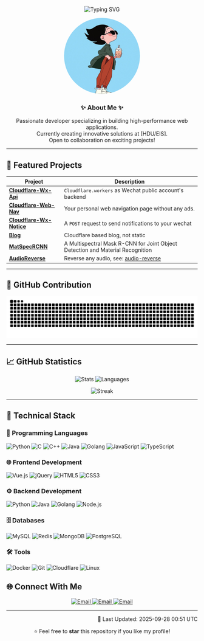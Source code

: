 <p align="center">
  <img src="https://readme-typing-svg.demolab.com?font=Fira+Code&pause=1000&center=true&width=435&lines=%F0%9F%91%8B+Hi%2C+I'm+[Tinger-X];%F0%9F%92%BB+Full-Stack+Developer;%F0%9F%93%9D+Open+Source+Contributor" alt="Typing SVG">
</p>

<div align="center">
  <img src="assets/profile.png" alt="Profile Photo" width="200" height="200" style="border-radius:50%;">
</div>

<h3 align="center">✨ About Me ✨</h3>
<p align="center">
  Passionate developer specializing in building high-performance web applications.
  <br>Currently creating innovative solutions at [HDU/EIS].
  <br>Open to collaboration on exciting projects!
</p>

---

## 🚀 Featured Projects

| Project                                                                      | Description                                                                    |
|------------------------------------------------------------------------------|--------------------------------------------------------------------------------|
| **[Cloudflare-Wx-Api](https://github.com/Tinger-X/cloudflare-wx-api)**       | `Cloudflare.workers` as Wechat public account's backend                        |
| **[Cloudflare-Web-Nav](https://github.com/Tinger-X/cloudflare-web-nav)**     | Your personal web navigation page without any ads.                             |
| **[Cloudflare-Wx-Notice](https://github.com/Tinger-X/cloudflare-wx-notice)** | A `POST` request to send notifications to your wechat                          |
| **[Blog](https://github.com/Tinger-X/blog)**                                 | Cloudflare based blog, not static                                              |
| **[MatSpecRCNN](https://github.com/Tinger-X/MatSpecRCNN)**                   | A Multispectral Mask R-CNN for Joint Object Detection and Material Recognition |
| **[AudioReverse](https://github.com/Tinger-X/audio-reverse)**                | Reverse any audio, see: [audio-reverse](https://audio.tinger.host/)            |

---

## 🐍 GitHub Contribution

![](https://raw.githubusercontent.com/Tinger-X/Tinger-X/main/assets/github-contribution-grid-snake.svg)

---

## 📈 GitHub Statistics

<p align="center">
  <img height="180em" src="https://github-readme-stats.vercel.app/api?username=Tinger-X&show_icons=true&theme=tokyonight&include_all_commits=true&count_private=true" alt="Stats">
  <img height="180em" src="https://github-readme-stats.vercel.app/api/top-langs/?username=Tinger-X&layout=compact&theme=tokyonight" alt="Languages">
</p>
<p align="center">
  <img src="https://github-readme-streak-stats.herokuapp.com/?user=Tinger-X&theme=tokyonight" alt="Streak">
</p>

---

## 🔧 Technical Stack

### 🧠 Programming Languages

![Python](https://img.shields.io/badge/Python-3776AB?style=for-the-badge&logo=python&logoColor=white)
![C](https://img.shields.io/badge/C-A8B9CC?style=for-the-badge&logo=c&logoColor=black)
![C++](https://img.shields.io/badge/C++-00599C?style=for-the-badge&logo=c%2B%2B&logoColor=white)
![Java](https://img.shields.io/badge/Java-ED8B00?style=for-the-badge&logo=openjdk&logoColor=white)
![Golang](https://img.shields.io/badge/Golang-00ADD8?style=for-the-badge&logo=go&logoColor=white)
![JavaScript](https://img.shields.io/badge/JavaScript-F7DF1E?style=for-the-badge&logo=javascript&logoColor=black)
![TypeScript](https://img.shields.io/badge/TypeScript-3178C6?style=for-the-badge&logo=typescript&logoColor=white)

### 🌐 Frontend Development

![Vue.js](https://img.shields.io/badge/Vue.js-4FC08D?style=for-the-badge&logo=vuedotjs&logoColor=white)
![jQuery](https://img.shields.io/badge/jQuery-0769AD?style=for-the-badge&logo=jquery&logoColor=white)
![HTML5](https://img.shields.io/badge/HTML5-E34F26?style=for-the-badge&logo=html5&logoColor=white)
![CSS3](https://img.shields.io/badge/CSS3-1572B6?style=for-the-badge&logo=css3&logoColor=white)

### ⚙️ Backend Development

![Python](https://img.shields.io/badge/Python-3776AB?style=for-the-badge&logo=python&logoColor=white)
![Java](https://img.shields.io/badge/Java-ED8B00?style=for-the-badge&logo=openjdk&logoColor=white)
![Golang](https://img.shields.io/badge/Go-00ADD8?style=for-the-badge&logo=go&logoColor=white)
![Node.js](https://img.shields.io/badge/Node.js-339933?style=for-the-badge&logo=nodedotjs&logoColor=white)

### 🗄️ Databases

![MySQL](https://img.shields.io/badge/MySQL-4479A1?style=for-the-badge&logo=mysql&logoColor=white)
![Redis](https://img.shields.io/badge/Redis-DC382D?style=for-the-badge&logo=redis&logoColor=white)
![MongoDB](https://img.shields.io/badge/MongoDB-47A248?style=for-the-badge&logo=mongodb&logoColor=white)
![PostgreSQL](https://img.shields.io/badge/PostgreSQL-4169E1?style=for-the-badge&logo=postgresql&logoColor=white)

### 🛠️ Tools

![Docker](https://img.shields.io/badge/Docker-2496ED?style=for-the-badge&logo=docker&logoColor=white)
![Git](https://img.shields.io/badge/Git-F05032?style=for-the-badge&logo=git&logoColor=white)
![Cloudflare](https://img.shields.io/badge/Cloudflare-F58220?style=for-the-badge&logo=cloudflare&logoColor=white)
![Linux](https://img.shields.io/badge/Linux-2B406D?style=for-the-badge&logo=linux&logoColor=white)

## 🌐 Connect With Me

<p align="center">
  <a href="mailto:email@tingerx.com">
    <img src="https://img.shields.io/badge/Email-D14836?style=for-the-badge&logo=gmail&logoColor=white" alt="Email">
  </a>
  <a href="mailto:email@tinger.host">
    <img src="https://img.shields.io/badge/Email-1DA1F2?style=for-the-badge&logo=gmail&logoColor=white" alt="Email">
  </a>
  <a href="mailto:xxx.tinger@gmail.com">
    <img src="https://img.shields.io/badge/Email-000000.svg?style=for-the-badge&logo=gmail&logoColor=white" alt="Email">
  </a>
</p>

---

<p align="right">
🔄 Last Updated: <!-- DYNAMIC_TIMESTAMP:START -->2025-09-28 00:51 UTC<!-- DYNAMIC_TIMESTAMP:END -->
</p>

<div align="center">
  ⭐ Feel free to <strong>star</strong> this repository if you like my profile!
</div>
